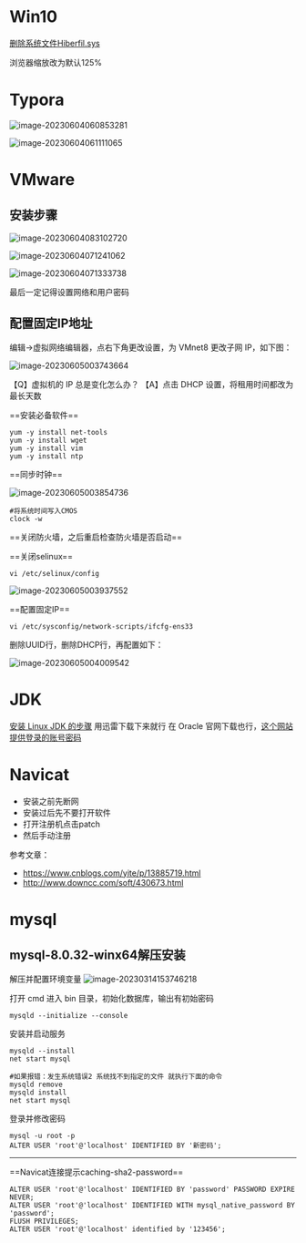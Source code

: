 # Win10

[删除系统文件Hiberfil.sys](https://blog.csdn.net/xishining/article/details/108177579)

浏览器缩放改为默认125%

# Typora

![image-20230604060853281](D:\temporary\assets\image-20230604060853281.png)

![image-20230604061111065](D:\temporary\assets\image-20230604061111065.png)

# VMware

## 安装步骤

![image-20230604083102720](D:\ImageA\image-20230604083102720.png)

![image-20230604071241062](D:\ImageA\image-20230604071241062.png)

![image-20230604071333738](D:\ImageA\image-20230604071333738.png)

最后一定记得设置网络和用户密码

## 配置固定IP地址

编辑→虚拟网络编辑器，点右下角更改设置，为 VMnet8 更改子网 IP，如下图：

![image-20230605003743664](D:\ImageA\image-20230605003743664.png)

【Q】虚拟机的 IP 总是变化怎么办？
【A】点击 DHCP 设置，将租用时间都改为最长天数

==安装必备软件==

```shell
yum -y install net-tools
yum -y install wget
yum -y install vim
yum -y install ntp
```

==同步时钟==

![image-20230605003854736](D:\ImageA\image-20230605003854736.png)

```shell
#将系统时间写入CMOS
clock -w
```

==关闭防火墙，之后重启检查防火墙是否启动==

==关闭selinux==

```shell
vi /etc/selinux/config
```

![image-20230605003937552](D:\ImageA\image-20230605003937552.png)

==配置固定IP==

```shell
vi /etc/sysconfig/network-scripts/ifcfg-ens33
```

删除UUID行，删除DHCP行，再配置如下：

![image-20230605004009542](D:\ImageA\image-20230605004009542.png)

# JDK

[安装 Linux JDK 的步骤](https://www.cnblogs.com/qq28129019/p/10718943.html)
用迅雷下载下来就行
在 Oracle 官网下载也行，[这个网站提供登录的账号密码](http://bugmenot.com/view/oracle.com)




# Navicat

- 安装之前先断网
- 安装过后先不要打开软件
- 打开注册机点击patch
- 然后手动注册

参考文章：

- https://www.cnblogs.com/yite/p/13885719.html
- http://www.downcc.com/soft/430673.html



# mysql

## mysql-8.0.32-winx64解压安装

解压并配置环境变量
![image-20230314153746218](D:\temporary\assets\image-20230314153746218.png)

打开 cmd 进入 bin 目录，初始化数据库，输出有初始密码

```shell
mysqld --initialize --console
```

安装并启动服务

```shell
mysqld --install
net start mysql

#如果报错：发生系统错误2 系统找不到指定的文件 就执行下面的命令
mysqld remove
mysqld install
net start mysql
```

登录并修改密码

```shell
mysql -u root -p
ALTER USER 'root'@'localhost' IDENTIFIED BY '新密码';
```

-----

==Navicat连接提示caching-sha2-password==

```shell
ALTER USER 'root'@'localhost' IDENTIFIED BY 'password' PASSWORD EXPIRE NEVER;
ALTER USER 'root'@'localhost' IDENTIFIED WITH mysql_native_password BY 'password';
FLUSH PRIVILEGES;
ALTER USER 'root'@'localhost' identified by '123456';
```